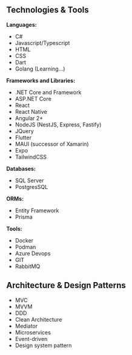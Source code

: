 ## Technologies & Tools

**Languages:**

- C#
- Javascript/Typescript
- HTML
- CSS
- Dart
- Golang (Learning...)

**Frameworks and Libraries:**

- .NET Core and Framework
- ASP.NET Core
- React
- React Native
- Angular 2+
- NodeJS (NestJS, Express, Fastify)
- JQuery
- Flutter
- MAUI (successor of Xamarin)
- Expo
- TailwindCSS

**Databases:**

- SQL Server
- PostgresSQL

**ORMs:**

- Entity Framework
- Prisma

**Tools:**

- Docker
- Podman
- Azure Devops
- GIT
- RabbitMQ

## Architecture & Design Patterns

- MVC
- MVVM
- DDD
- Clean Architecture
- Mediator
- Microservices
- Event-driven
- Design system pattern





